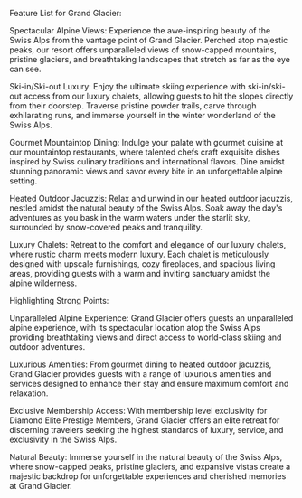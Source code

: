 Feature List for Grand Glacier:

Spectacular Alpine Views: Experience the awe-inspiring beauty of the Swiss Alps from the vantage point of Grand Glacier. Perched atop majestic peaks, our resort offers unparalleled views of snow-capped mountains, pristine glaciers, and breathtaking landscapes that stretch as far as the eye can see.

Ski-in/Ski-out Luxury: Enjoy the ultimate skiing experience with ski-in/ski-out access from our luxury chalets, allowing guests to hit the slopes directly from their doorstep. Traverse pristine powder trails, carve through exhilarating runs, and immerse yourself in the winter wonderland of the Swiss Alps.

Gourmet Mountaintop Dining: Indulge your palate with gourmet cuisine at our mountaintop restaurants, where talented chefs craft exquisite dishes inspired by Swiss culinary traditions and international flavors. Dine amidst stunning panoramic views and savor every bite in an unforgettable alpine setting.

Heated Outdoor Jacuzzis: Relax and unwind in our heated outdoor jacuzzis, nestled amidst the natural beauty of the Swiss Alps. Soak away the day's adventures as you bask in the warm waters under the starlit sky, surrounded by snow-covered peaks and tranquility.

Luxury Chalets: Retreat to the comfort and elegance of our luxury chalets, where rustic charm meets modern luxury. Each chalet is meticulously designed with upscale furnishings, cozy fireplaces, and spacious living areas, providing guests with a warm and inviting sanctuary amidst the alpine wilderness.

Highlighting Strong Points:

Unparalleled Alpine Experience: Grand Glacier offers guests an unparalleled alpine experience, with its spectacular location atop the Swiss Alps providing breathtaking views and direct access to world-class skiing and outdoor adventures.

Luxurious Amenities: From gourmet dining to heated outdoor jacuzzis, Grand Glacier provides guests with a range of luxurious amenities and services designed to enhance their stay and ensure maximum comfort and relaxation.

Exclusive Membership Access: With membership level exclusivity for Diamond Elite Prestige Members, Grand Glacier offers an elite retreat for discerning travelers seeking the highest standards of luxury, service, and exclusivity in the Swiss Alps.

Natural Beauty: Immerse yourself in the natural beauty of the Swiss Alps, where snow-capped peaks, pristine glaciers, and expansive vistas create a majestic backdrop for unforgettable experiences and cherished memories at Grand Glacier.
